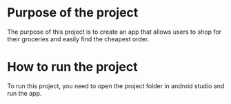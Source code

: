 # Purpose of the project
The purpose of this project is to create an app that allows users to shop for their groceries and easily find the cheapest order.

# How to run the project
To run this project, you need to open the project folder in android studio and run the app.
